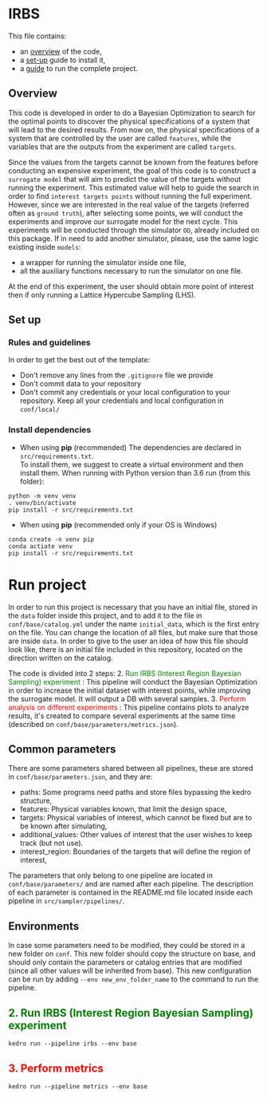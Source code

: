 # IRBS
This file contains:
* an [overview](#overview) of the code,
* a [set-up](#set-up) guide to install it,
* a [guide](#run-project) to run the complete project.

## Overview
This code is developed in order to do a Bayesian Optimization to search for the optimal points to discover 
the physical specifications of a system that will lead to the desired results. 
From now on, the physical specifications of a system that are controlled by the user are called `features`, 
while the variables that are the outputs from the experiment are called `targets`.

Since the values from the targets cannot be known from the features before conducting an expensive experiment,
the goal of this code is to construct a `surrogate model` that will aim to predict the value of the targets 
without running the experiment. 
This estimated value will help to guide the search in order to find `interest targets points` without running the
full experiment. 
However, since we are interested in the real value of the targets (referred often as `ground truth`), after selecting
some points, we will conduct the experiments and improve our surrogate model for the next cycle.
This experiments will be conducted through the simulator `OD`, already included on this package. 
If in need to add another simulator, please, use the same logic existing inside `models`: 
* a wrapper for running the simulator inside one file,
* all the auxiliary functions necessary to run the simulator on one file.

At the end of this experiment, the user should obtain more point of interest then if only running a 
Lattice Hypercube Sampling (LHS).

## Set up
### Rules and guidelines
In order to get the best out of the template:
* Don't remove any lines from the `.gitignore` file we provide
* Don't commit data to your repository
* Don't commit any credentials or your local configuration to your repository. Keep all your credentials and local configuration in `conf/local/`

### Install dependencies
* When using **pip** (recommended)
The dependencies are declared in `src/requirements.txt`.  
To install them, we suggest to create a virtual environment and then install them.
When running with Python version than 3.6 run (from this folder):
```
python -m venv venv
. venv/bin/activate
pip install -r src/requirements.txt
```

* When using **pip** (recommended only if your OS is Windows)
```
conda create -n venv pip
conda actiate venv
pip install -r src/requirements.txt
```

# Run project
In order to run this project is necessary that you have an initial file, stored in the `data` folder inside this project,
and to add it to the file in `conf/base/catalog.yml` under the name `initial_data`, which is the first entry on the file.
You can change the location of all files, but make sure that those are inside `data`.
In order to give to the user an idea of how this file should look like, there is an initial file included in this repository,
located on the direction written on the catalog.

The code is divided into 2 steps:
2. <span style="color:green"> Run IRBS (Interest Region Bayesian Sampling) experiment </span>: This pipeline will conduct the Bayesian Optimization in order to increase the initial dataset with interest points, while improving the surrogate model. It will output a DB with several samples.
3. <span style="color:red"> Perform analysis on different experiments </span>: This pipeline contains plots to analyze results, it's created to compare several experiments at the same time (described on `conf/base/parameters/metrics.json`).

## Common parameters
There are some parameters shared between all pipelines, these are stored in `conf/base/parameters.json`, and they are:
* paths: Some programs need paths and store files bypassing the kedro structure,
* features: Physical variables known, that limit the design space,
* targets: Physical variables of interest, which cannot be fixed but are to be known after simulating,
* additional_values: Other values of interest that the user wishes to keep track (but not use).
* interest_region: Boundaries of the targets that will define the region of interest, 

The parameters that only belong to one pipeline are located in `conf/base/parameters/` and are named after each pipeline. The description of each parameter is contained in the README.md file located inside each pipeline in `src/sampler/pipelines/`.


## Environments
In case some parameters need to be modified, they could be stored in a new folder on `conf`.
This new folder should copy the structure on base, and should only contain the parameters or catalog entries that are modified (since all other values will be inherited from base).
This new configuration can be run by adding `--env new_env_folder_name` to the command to run the pipeline.  

## <span style="color:green"> 2. Run IRBS (Interest Region Bayesian Sampling) experiment </span>
``` 
kedro run --pipeline irbs --env base
``` 
## <span style="color:red"> 3. Perform metrics </span>
``` 
kedro run --pipeline metrics --env base
```